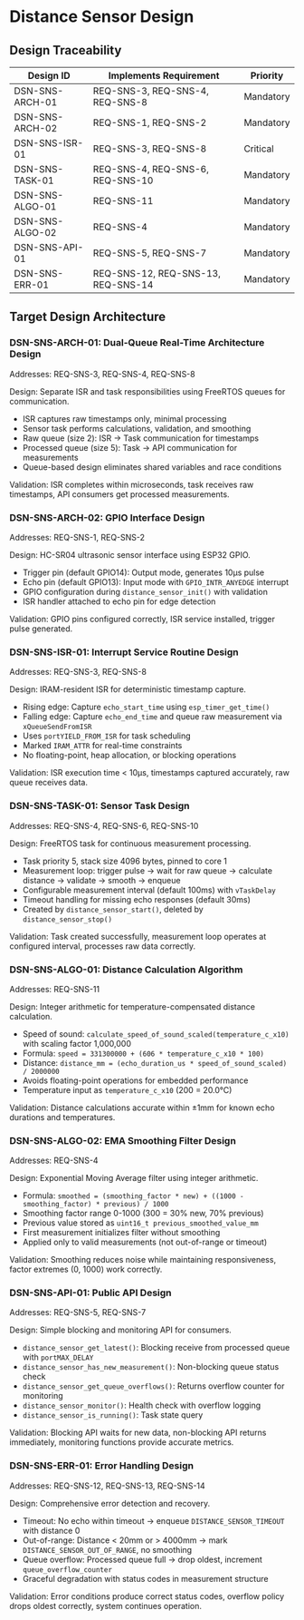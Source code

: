 # Distance Sensor Design

## Design Traceability

| Design ID | Implements Requirement | Priority |
|-----------|------------------------|----------|
| DSN-SNS-ARCH-01 | REQ-SNS-3, REQ-SNS-4, REQ-SNS-8 | Mandatory |
| DSN-SNS-ARCH-02 | REQ-SNS-1, REQ-SNS-2 | Mandatory |
| DSN-SNS-ISR-01 | REQ-SNS-3, REQ-SNS-8 | Critical |
| DSN-SNS-TASK-01 | REQ-SNS-4, REQ-SNS-6, REQ-SNS-10 | Mandatory |
| DSN-SNS-ALGO-01 | REQ-SNS-11 | Mandatory |
| DSN-SNS-ALGO-02 | REQ-SNS-4 | Mandatory |
| DSN-SNS-API-01 | REQ-SNS-5, REQ-SNS-7 | Mandatory |
| DSN-SNS-ERR-01 | REQ-SNS-12, REQ-SNS-13, REQ-SNS-14 | Mandatory |

## Target Design Architecture

### DSN-SNS-ARCH-01: Dual-Queue Real-Time Architecture Design
Addresses: REQ-SNS-3, REQ-SNS-4, REQ-SNS-8

Design: Separate ISR and task responsibilities using FreeRTOS queues for communication.

- ISR captures raw timestamps only, minimal processing
- Sensor task performs calculations, validation, and smoothing
- Raw queue (size 2): ISR → Task communication for timestamps
- Processed queue (size 5): Task → API communication for measurements
- Queue-based design eliminates shared variables and race conditions

Validation: ISR completes within microseconds, task receives raw timestamps, API consumers get processed measurements.

### DSN-SNS-ARCH-02: GPIO Interface Design
Addresses: REQ-SNS-1, REQ-SNS-2

Design: HC-SR04 ultrasonic sensor interface using ESP32 GPIO.

- Trigger pin (default GPIO14): Output mode, generates 10µs pulse
- Echo pin (default GPIO13): Input mode with `GPIO_INTR_ANYEDGE` interrupt
- GPIO configuration during `distance_sensor_init()` with validation
- ISR handler attached to echo pin for edge detection

Validation: GPIO pins configured correctly, ISR service installed, trigger pulse generated.

### DSN-SNS-ISR-01: Interrupt Service Routine Design
Addresses: REQ-SNS-3, REQ-SNS-8

Design: IRAM-resident ISR for deterministic timestamp capture.

- Rising edge: Capture `echo_start_time` using `esp_timer_get_time()`
- Falling edge: Capture `echo_end_time` and queue raw measurement via `xQueueSendFromISR`
- Uses `portYIELD_FROM_ISR` for task scheduling
- Marked `IRAM_ATTR` for real-time constraints
- No floating-point, heap allocation, or blocking operations

Validation: ISR execution time < 10µs, timestamps captured accurately, raw queue receives data.

### DSN-SNS-TASK-01: Sensor Task Design
Addresses: REQ-SNS-4, REQ-SNS-6, REQ-SNS-10

Design: FreeRTOS task for continuous measurement processing.

- Task priority 5, stack size 4096 bytes, pinned to core 1
- Measurement loop: trigger pulse → wait for raw queue → calculate distance → validate → smooth → enqueue
- Configurable measurement interval (default 100ms) with `vTaskDelay`
- Timeout handling for missing echo responses (default 30ms)
- Created by `distance_sensor_start()`, deleted by `distance_sensor_stop()`

Validation: Task created successfully, measurement loop operates at configured interval, processes raw data correctly.

### DSN-SNS-ALGO-01: Distance Calculation Algorithm
Addresses: REQ-SNS-11

Design: Integer arithmetic for temperature-compensated distance calculation.

- Speed of sound: `calculate_speed_of_sound_scaled(temperature_c_x10)` with scaling factor 1,000,000
- Formula: `speed = 331300000 + (606 * temperature_c_x10 * 100)`
- Distance: `distance_mm = (echo_duration_us * speed_of_sound_scaled) / 2000000`
- Avoids floating-point operations for embedded performance
- Temperature input as `temperature_c_x10` (200 = 20.0°C)

Validation: Distance calculations accurate within ±1mm for known echo durations and temperatures.

### DSN-SNS-ALGO-02: EMA Smoothing Filter Design
Addresses: REQ-SNS-4

Design: Exponential Moving Average filter using integer arithmetic.

- Formula: `smoothed = (smoothing_factor * new) + ((1000 - smoothing_factor) * previous) / 1000`
- Smoothing factor range 0-1000 (300 = 30% new, 70% previous)
- Previous value stored as `uint16_t previous_smoothed_value_mm`
- First measurement initializes filter without smoothing
- Applied only to valid measurements (not out-of-range or timeout)

Validation: Smoothing reduces noise while maintaining responsiveness, factor extremes (0, 1000) work correctly.

### DSN-SNS-API-01: Public API Design
Addresses: REQ-SNS-5, REQ-SNS-7

Design: Simple blocking and monitoring API for consumers.

- `distance_sensor_get_latest()`: Blocking receive from processed queue with `portMAX_DELAY`
- `distance_sensor_has_new_measurement()`: Non-blocking queue status check
- `distance_sensor_get_queue_overflows()`: Returns overflow counter for monitoring
- `distance_sensor_monitor()`: Health check with overflow logging
- `distance_sensor_is_running()`: Task state query

Validation: Blocking API waits for new data, non-blocking API returns immediately, monitoring functions provide accurate metrics.

### DSN-SNS-ERR-01: Error Handling Design
Addresses: REQ-SNS-12, REQ-SNS-13, REQ-SNS-14

Design: Comprehensive error detection and recovery.

- Timeout: No echo within timeout → enqueue `DISTANCE_SENSOR_TIMEOUT` with distance 0
- Out-of-range: Distance < 20mm or > 4000mm → mark `DISTANCE_SENSOR_OUT_OF_RANGE`, no smoothing
- Queue overflow: Processed queue full → drop oldest, increment `queue_overflow_counter`
- Graceful degradation with status codes in measurement structure

Validation: Error conditions produce correct status codes, overflow policy drops oldest correctly, system continues operation.
